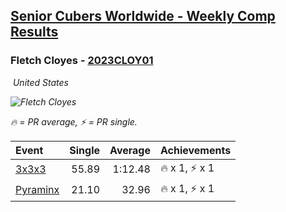 <style>table {white-space: nowrap;}</style>
<link rel="stylesheet" type="text/css" href="/scw-comp/css/flags.css" />

## [Senior Cubers Worldwide - Weekly Comp Results](/scw-comp/results/)
### Fletch Cloyes - [2023CLOY01](https://www.worldcubeassociation.org/persons/2023CLOY01)

<i class="flag flag-US" />&nbsp;United States

![Fletch Cloyes](1680917920.jpg)

<span style="white-space: nowrap;">🔥 = PR average</span>, <span style="white-space: nowrap;">⚡ = PR single</span>.

| Event | Single | Average | Achievements|
| :-- | --: | --: | :-- |
| [3x3x3](333.md) | 55.89 | 1:12.48 | 🔥 x 1, ⚡ x 1 |
| [Pyraminx](pyram.md) | 21.10 | 32.96 | 🔥 x 1, ⚡ x 1 |

<!-- Global site tag (gtag.js) - Google Analytics -->
<script async src="https://www.googletagmanager.com/gtag/js?id=UA-86348435-3"></script>
<script>window.dataLayer = window.dataLayer || []; function gtag() {dataLayer.push(arguments);} gtag('js', new Date()); gtag('config', 'UA-86348435-3');</script>
